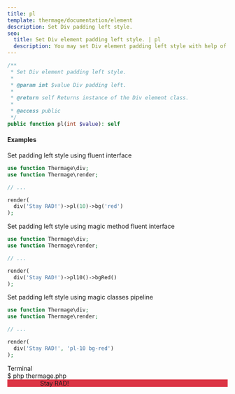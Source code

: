 ```yaml
---
title: pl
template: thermage/documentation/element
description: Set Div padding left style.
seo:
  title: Set Div element padding left style. | pl
  description: You may set Div element padding left style with help of method pl
---
```


```php
/**
 * Set Div element padding left style.
 *
 * @param int $value Div padding left.
 *
 * @return self Returns instance of the Div element class.
 *
 * @access public
 */
public function pl(int $value): self
```

#### Examples

Set padding left style using fluent interface
```php
use function Thermage\div;
use function Thermage\render;

// ...

render(
  div('Stay RAD!')->pl(10)->bg('red')
);
```

Set padding left style using magic method fluent interface
```php
use function Thermage\div;
use function Thermage\render;

// ...

render(
  div('Stay RAD!')->pl10()->bgRed()
);
```

Set padding left style using magic classes pipeline
```php
use function Thermage\div;
use function Thermage\render;

// ...

render(
  div('Stay RAD!', 'pl-10 bg-red')
);
```

<div class="terminal">
  <div class="terminal-header">Terminal</div>
  <div class="terminal-body">
    <div class="terminal-command">$ php thermage.php</div>
    <div class="el-div" style="padding-left:75px; text-align: left; background: #dc3545; width: auto;">Stay RAD!</div>
  </div>
</div>